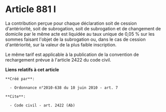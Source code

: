 # Article 881 I

La contribution perçue pour chaque déclaration soit de cession d'antériorité, soit de subrogation, soit de subrogation et de
changement de domicile par le même acte est liquidée au taux unique de 0,05 % sur les sommes faisant l'objet de la
subrogation ou, dans le cas de cession d'antériorité, sur la valeur de la plus faible inscription. 

Le même tarif est applicable à la publication de la convention de rechargement prévue à l'article 2422 du code civil.

**Liens relatifs à cet article**

	**Créé par**:

	  - Ordonnance n°2010-638 du 10 juin 2010 - art. 7

	**Cite**:

	  - Code civil - art. 2422 (Ab)
